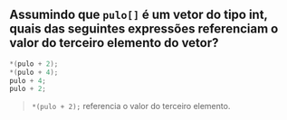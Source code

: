 ## Assumindo que ```pulo[]``` é um vetor do tipo int, quais das seguintes expressões referenciam o valor do terceiro elemento do vetor?
```c
*(pulo + 2);
*(pulo + 4);
pulo + 4; 
pulo + 2;
```
>```*(pulo + 2);``` referencia o valor do terceiro elemento.